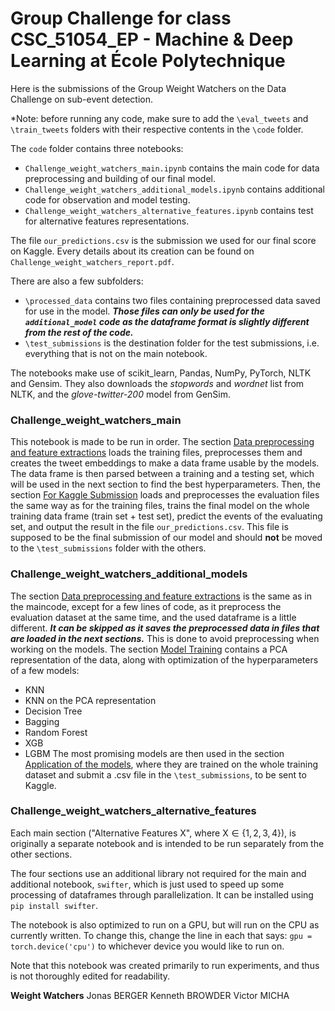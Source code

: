 # Group Challenge for class CSC_51054_EP - Machine & Deep Learning at École Polytechnique

Here is the submissions of the Group Weight Watchers on the Data Challenge on sub-event detection.

*Note: before running any code, make sure to add the `\eval_tweets` and `\train_tweets` folders with their respective contents in the `\code` folder.

The `code` folder contains three notebooks:
 - `Challenge_weight_watchers_main.ipynb` contains the main code for data preprocessing and building of our final model.
 - `Challenge_weight_watchers_additional_models.ipynb` contains additional code for observation and model testing.
 - `Challenge_weight_watchers_alternative_features.ipynb` contains test for alternative features representations.

The file `our_predictions.csv` is the submission we used for our final score on Kaggle. Every details about its creation can be found on `Challenge_weight_watchers_report.pdf`.

There are also a few subfolders:
 - `\processed_data` contains two files containing preprocessed data saved for use in the model. ***Those files can only be used for the `additional_model` code as the dataframe format is slightly different from the rest of the code.***
 - `\test_submissions` is the destination folder for the test submissions, i.e. everything that is not on the main notebook.

The notebooks make use of scikit_learn, Pandas, NumPy, PyTorch, NLTK and Gensim. They also downloads the *stopwords* and *wordnet* list from NLTK, and the *glove-twitter-200* model from GenSim.

### Challenge_weight_watchers_main

This notebook is made to be run in order.
The section <ins>Data preprocessing and feature extractions</ins> loads the training files, preprocesses them and creates the tweet embeddings to make a data frame usable by the models. The data frame is then parsed between a training and a testing set, which will be used in the next section to find the best hyperparameters.
Then, the section <ins>For Kaggle Submission</ins> loads and preprocesses the evaluation files the same way as for the training files, trains the final model on the whole training data frame (train set + test set), predict the events of the evaluating set, and output the result in the file `our_predictions.csv`. This file is supposed to be the final submission of our model and should **not** be moved to the `\test_submissions` folder with the others.

### Challenge_weight_watchers_additional_models

The section <ins>Data preprocessing and feature extractions</ins> is the same as in the maincode, except for a few lines of code, as it preprocess the evaluation dataset at the same time, and the used dataframe is a little different. ***It can be skipped as it saves the preprocessed data in files that are loaded in the next sections.*** This is done to avoid preprocessing when working on the models.
The section <ins>Model Training</ins> contains a PCA representation of the data, along with optimization of the hyperparameters of a few models:
 - KNN
 - KNN on the PCA representation
 - Decision Tree
 - Bagging
 - Random Forest
 - XGB
 - LGBM
The most promising models are then used in the section <ins>Application of the models</ins>, where they are trained on the whole training dataset and submit a .csv file in the `\test_submissions`, to be sent to Kaggle.


### Challenge_weight_watchers_alternative_features

Each main section ("Alternative Features X", where X$\in \{1,2,3,4\}$), is originally a separate notebook and is intended to be run separately from the other sections.

The four sections use an additional library not required for the main and additional notebook, `swifter`, which is just used to speed up some processing of dataframes through parallelization. It can be installed using ```pip install swifter```.

The notebook is also optimized to run on a GPU, but will run on the CPU as currently written. To change this, change the line in each that says: `gpu = torch.device('cpu')` to whichever device you would like to run on.

Note that this notebook was created primarily to run experiments, and thus is not thoroughly edited for readability.

**Weight Watchers**
Jonas BERGER
Kenneth BROWDER
Victor MICHA